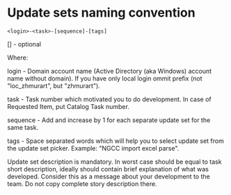 # Update sets naming convention

`<login>-<task>-[sequence]-[tags]`

[] - optional

Where:

login - Domain account name (Active Directory (aka Windows) account name without domain). If you have only local login ommit prefix (not "loc_zhmurart", but "zhmurart").

task - Task number which motivated you to do development. In case of Requested Item, put Catalog Task number.

sequence - Add and increase by 1 for each separate update set for the same task.

tags - Space separated words which will help you to select update set from the update set picker. Example: "NGCC import excel parse".

Update set description is mandatory. In worst case should be equal to task short description, ideally should contain brief explanation of what was developed. Consider this as a message about your development to the team. Do not copy complete story description there.
